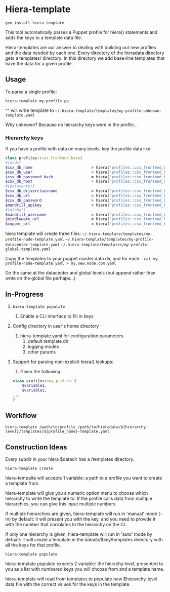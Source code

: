 # Hiera-template

```gem install hiera-template```

This tool automatically parses a Puppet profile for hiera() statements and adds the keys to a template data file. 

Hiera-templates are our answer to dealing with building out new profiles and the data needed by each one. Every directory of the hieradata directory gets a templates/ directory. In this directory we add base-line templates that have the data for a given profile. 

## Usage
To parse a single profile:

```hiera-template my-profile.pp```

^^ will write template to ```~/.hiera-template/templates/my-profile-unknown-template.yaml```

Why unknown? Because no hierarchy keys were in the profile...

### Hierarchy keys
If you have a profile with data on many levels, key the profile data like:

```ruby
class profiles::csx_frontend_base(
#[node]
$csx_db_name                          = hiera('profiles::csx_frontend_base::csx_db_name'),
$csx_db_user                          = hiera('profiles::csx_frontend_base::csx_db_user'),
$csx_db_password_hash                 = hiera('profiles::csx_frontend_base::csx_db_password_hash'),
$csx_db_host                          = hiera('profiles::csx_frontend_base::csx_db_host'),
#[datacenter]
$csx_db_driverclassname               = hiera('profiles::csx_frontend_base::csx_db_driverclassname'),
$csx_db_url                           = hiera('profiles::csx_frontend_base::csx_db_url'),
$csx_db_password                      = hiera('profiles::csx_frontend_base::csx_db_password'),
$mandrill_apikey                      = hiera('profiles::csx_frontend_base::mandrill_apikey'),
#[global]
$mandrill_username                    = hiera('profiles::csx_frontend_base::mandrill_username'),
$middleware_url                       = hiera('profiles::csx_frontend_base::middleware_url'),
$copper_url                           = hiera('profiles::csx_frontend_base::copper_url'),
```

hiera template will create three files:
```~/.hiera-template/templates/my-profile-node-template.yaml```
```~/.hiera-template/templates/my-profile-datacenter-template.yaml```
```~/.hiera-template/templates/my-profile-global-template.yaml```

Copy the templates to your puppet master data dir, and for each: 
``` cat my-profile-node-template.yaml > my.new.node.com.yaml```

Do the same at the datacenter and global levels (but append rather than write on the global file perhaps...)

## In-Progress

1. ```hiera-template populate```
	1. Enable a CLI interface to fill in keys
1. Config directory in user's home directory
	1. hiera-template.yaml for configuration parameters
		1. default template dir
		1. logging modes
		1. other params
1. Support for parsing non-explicit hiera() lookups:
	1. Given the following:
	
	```ruby
	class profiles::my_profile {
		$variable1,
		$variable2,
	...
	}
	```
	
	
## Workflow
```hiera-template /path/to/profile /path/to/hieradata/${hierarchy-level}/templates/${profile_name}-template.yaml```

## Construction Ideas 
Every subdir in your hiera $datadir has a /templates directory. 

```hiera-template create```

hiera-tempalte will accepts 1 variable: a path to a profile you want to create a template from. 

hiera-template will give you a numeric option menu to choose which hierarchy to write the template to. If the profile calls data from multiple hierarchies, you can give this input multiple numbers. 


If multiple hierarchies are given, hiera-template will run in 'manual' mode (-m) by default: it will present you with the key, and you need to provide it with the number that corrolates to the hierarchy on the CL. 

If only one hierarchy is given, hiera-template will run in 'auto' mode by defualt: it will create a template in the datadir/$key/templates directory with all the keys for that profile. 

```hiera-template populate```

hiera-template populate expects 2 variable: the hierachy level, presented to you as a list with numbered keys you will choose from and a template name.  

hiera-template will read from templates to populate new $hierarchy-level data file with the correct values for the keys in the template.


